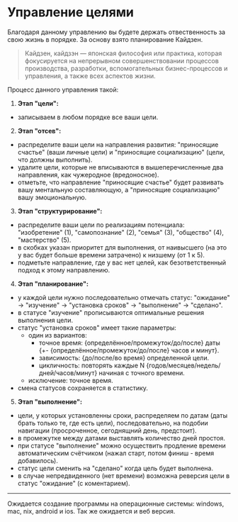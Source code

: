# Управление целями

Благодаря данному управлению вы будете держать отвественность за свою жизнь в порядке. За основу взято планирование Кайдзен.

> Кайдзен, кайдзэн — японская философия или практика, которая фокусируется на непрерывном совершенствовании процессов производства, разработки, вспомогательных бизнес-процессов и управления, а также всех аспектов жизни.

Процесс данного управления такой:

1. **Этап "цели":**
- записываем в любом порядке все ваши цели.
2. **Этап "отсев":**
- распределите ваши цели на направления развития: "приносящие счастье" (ваши личные цели) и "приносящие социализацию" (цели, что должны выполнить).
- удалите цели, которые не вписываются в вышеперечисленные два направления, как чужеродное (вредоносное).
- отметьте, что направление "приносящие счастье" будет развивать вашу ментальную составляющую, а "приносящие социализацию" вашу эмоциональную.
3. **Этап "структурирование":**
- распределите ваши цели по реализациям потенциала: "изобретение" (1), "самопознание" (2), "семья" (3), "общество" (4), "мастерство" (5).
- в скобках указан приоритет для выполнения, от наивысшего (на это у вас будет больше времени затрачено) к низшему (от 1 к 5).
- подметьте направление, где у вас нет целей, как безответственный подход к этому направлению.
4. **Этап "планирование":**
- у каждой цели нужно последовательно отмечать статус: "ожидание" → "изучение" → "установка сроков" → "выполнение" → "сделано".
- в статусе "изучение" прописываются оптимальные решения выполнения цели.
- статус "установка сроков" имеет такие параметры: 
     - один из вариантов:
          - точное время: {определённое/промежуток/до/после} даты {+- {определённое/промежуток/до/после} часов и минут}.
          - зависимость: {до/после/во время} определенной цели.
          - цикличность: повторять каждые N {годов/месяцев/недель/дней/часов/минут} начиная с точного времени.
     - исключение: точное время.
- смена статусов сохраняется в статистику.
5. **Этап "выполнение":**
- цели, у которых установленны сроки, распределяем по датам (даты брать только те, где есть цели), последовательно, на подобии навигации (просроченное, сегоднящний день, предстоит).
- в промежутке между датами выставлять количество дней простоя.
- при статусе "выполнение" можно осуществить продление времени автоматическим счётчиком (нажал старт, потом финиш - время добавилось).
- статус цели сменить на "сделано" когда цель будет выполнена.
- в случае непредвиденного (нет времени) возможна реверсия цели в статус "ожидание" (с коментарием).

<hr>

Ожидается создание программы на операционные системы: windows, mac, nix, android и ios. Так же ожидается и веб версия.

